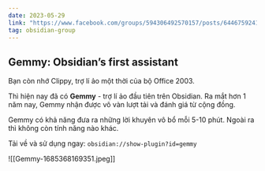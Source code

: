 ```yaml
---
date: 2023-05-29
link: "https://www.facebook.com/groups/594306492570157/posts/644675924199880/"
tag: obsidian-group 
---
```

## Gemmy: Obsidian’s first assistant

Bạn còn nhớ Clippy, trợ lí ảo một thời của bộ Office 2003.

Thì hiện nay đã có **Gemmy** - trợ lí ảo đầu tiên trên Obsidian. Ra mắt hơn 1 năm nay, Gemmy nhận được vô vàn lượt tải và đánh giá từ cộng đồng.

Gemmy có khả năng đưa ra những lời khuyên vô bổ mỗi 5-10 phút. Ngoài ra thì không còn tính năng nào khác.

Tải về và sử dụng ngay: `obsidian://show-plugin?id=gemmy`

![[Gemmy-1685368169351.jpeg]]